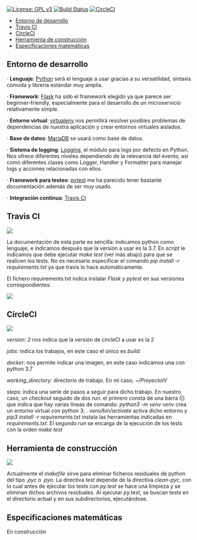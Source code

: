 [![License: GPL v3](https://img.shields.io/badge/License-GPLv3-blue.svg)](https://www.gnu.org/licenses/gpl-3.0) [![Build Status](https://travis-ci.org/davidluque1/ProyectoIV.svg?branch=master)](https://travis-ci.org/davidluque1/ProyectoIV) [![CircleCI](https://circleci.com/gh/davidluque1/ProyectoIV.svg?style=svg)](https://circleci.com/gh/davidluque1/ProyectoIV.svg?style=svg)

- [Entorno de desarrollo](#Entorno-de-desarrollo)
- [Travis CI](#Travis-CI)
- [CircleCI](#CircleCI)
- [Herramienta de construcción](#Herramienta-de-construcción)
- [Especificaciones matemáticas](#Especificaciones-matemáticas)


## Entorno de desarrollo


· **Lenguaje**: [Python](https://en.wikipedia.org/wiki/Python_(programming_language)) será el lenguaje a usar gracias a su versatilidad, sintaxis cómoda y librería estándar muy amplia.

· **Framework**: [Flask](https://en.wikipedia.org/wiki/Flask_(web_framework)) ha sido el framework elegido ya que parece ser beginner-friendly, especialmente para el desarrollo de un microservicio relativamente simple.

· **Entorno virtual**: [virtualenv](https://virtualenv.pypa.io/en/latest/) nos permitirá resolver posibles problemas de dependencias de nuestra aplicación y crear entornos virtuales aislados.

· **Base de datos**: [MariaDB](https://mariadb.org/) se usará como base de datos.

· **Sistema de logging**: [Logging](https://realpython.com/python-logging/#the-logging-module), el módulo para logs por defecto en Python. Nos ofrece diferentes niveles dependiendo de la relevancia del evento, así como diferentes clases como Logger, Handler y Formatter para manejar logs y acciones relacionadas con ellos.

· **Framework para testeo**: [pytest](https://docs.pytest.org/en/latest/) me ha parecido tener bastante documentación además de ser muy usado.

· **Integración continua**: [Travis CI](https://travis-ci.org/) 


## Travis CI

![](https://github.com/davidluque1/ProyectoIV/blob/master/docs/fotos/travisyml.png)

La documentación de esta parte es sencilla: indicamos python como lenguaje, e indicamos después que la versión a usar es la 3.7. En _script_ le indicamos que debe ejecutar _make test_ (ver más abajo) para que se realicen los tests. No es necesario especificar el comando _pip install -r requirements.txt_ ya que travis lo hace automáticamente.

El fichero requirements.txt indica instalar _Flask_ y _pytest_ en sus versiones correspondientes: 

![](https://github.com/davidluque1/ProyectoIV/blob/master/docs/fotos/requirements.png)


## CircleCI

![](https://github.com/davidluque1/ProyectoIV/blob/master/docs/fotos/circleci.png)


_version: 2_ nos indica que la versión de circleCI a usar es la 2

_jobs:_ indica los trabajos, en este caso el único es _build:_

_docker:_ nos permite indicar una imagen, en este caso indicamos una con python 3.7

_working_directory:_  directorio de trabajo. En mi caso,  _~/ProyectoIV_

_steps:_ indica una serie de pasos a seguir para dicho trabajo. En nuestro caso, un _checkout_ seguido de dos _run_: el primero consta de una barra (|) que indica que hay varias líneas de comando: _python3 -m venv venv_ crea un entorno virtual con python 3; _. venv/bin/activate_ activa dicho entorno y _pip3 install -r requirements.txt_ instala las herramientas indicadas en _requirements.txt_. El segundo _run_ se encarga de la ejecución de los tests con la orden _make test_

## Herramienta de construcción

![](https://github.com/davidluque1/ProyectoIV/blob/master/docs/fotos/makefile.png)


Actualmente el _makefile_ sirve para eliminar ficheros residuales de python del tipo _.pyc_ o _.pyo_. La directiva _test_ depende de la directiva _clean-pyc_, con lo cual antes de ejecutar los tests con _py.test_ se hace una limpieza y se eliminan dichos archivos residuales. Al ejecutar _py.test_, se buscan tests en el directorio actual y en sus subdirectorios, ejecutándose. 


## Especificaciones matemáticas

En construcción


